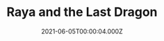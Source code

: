 ---
title: "Raya and the Last Dragon"
year: 2021
date: 2021-06-05T00:00:04.000Z
permalink: /almanac/movies/2021-06-05-raya-and-the-last-dragon/index.html
link: https://letterboxd.com/rknightuk/film/raya-and-the-last-dragon/
rating: 3
tmdbid: 527774
---